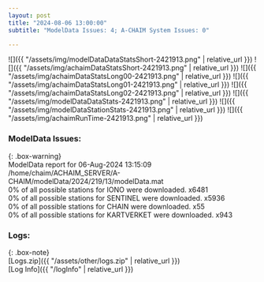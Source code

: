 ```yaml
---
layout: post
title: "2024-08-06 13:00:00"
subtitle: "ModelData Issues: 4; A-CHAIM System Issues: 0"

---
```


![]({{ "/assets/img/modelDataDataStatsShort-2421913.png" | relative_url }})
![]({{ "/assets/img/achaimDataStatsShort-2421913.png" | relative_url }})
![]({{ "/assets/img/achaimDataStatsLong00-2421913.png" | relative_url }})
![]({{ "/assets/img/achaimDataStatsLong01-2421913.png" | relative_url }})
![]({{ "/assets/img/achaimDataStatsLong02-2421913.png" | relative_url }})
![]({{ "/assets/img/modelDataDataStats-2421913.png" | relative_url }})
![]({{ "/assets/img/modelDataStationStats-2421913.png" | relative_url }})
![]({{ "/assets/img/achaimRunTime-2421913.png" | relative_url }})


### ModelData Issues:  
  
{: .box-warning}  
 ModelData report for 06-Aug-2024 13:15:09   
 /home/chaim/ACHAIM_SERVER/A-CHAIM/modelData/2024/219/13/modelData.mat   
 0% of all possible stations for IONO were downloaded. x6481   
 0% of all possible stations for SENTINEL were downloaded. x5936   
 0% of all possible stations for CHAIN were downloaded. x55   
 0% of all possible stations for KARTVERKET were downloaded. x943   
  


### Logs:  
  
{: .box-note}  
[Logs.zip]({{ "/assets/other/logs.zip" | relative_url }})  
[Log Info]({{ "/logInfo" | relative_url }})  
